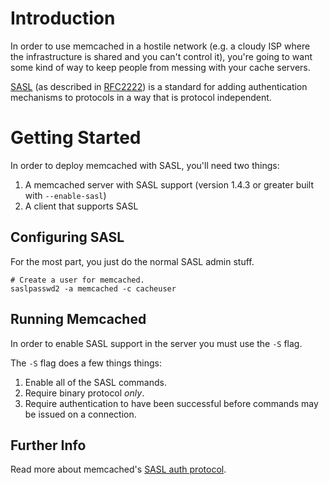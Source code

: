 # Introduction #

In order to use memcached in a hostile network (e.g. a cloudy ISP where the infrastructure is shared and you can't control it), you're going to want some kind of way to keep people from messing with your cache servers.

[SASL](http://en.wikipedia.org/wiki/Simple_Authentication_and_Security_Layer) (as described in [RFC2222](http://tools.ietf.org/html/rfc2222)) is a standard for adding authentication mechanisms to protocols in a way that is protocol independent.

# Getting Started #

In order to deploy memcached with SASL, you'll need two things:

  1. A memcached server with SASL support (version 1.4.3 or greater built with `--enable-sasl`)
  1. A client that supports SASL

## Configuring SASL ##

For the most part, you just do the normal SASL admin stuff.

```
# Create a user for memcached.
saslpasswd2 -a memcached -c cacheuser
```

## Running Memcached ##

In order to enable SASL support in the server you must use the `-S` flag.

The `-S` flag does a few things things:

  1. Enable all of the SASL commands.
  1. Require binary protocol _only_.
  1. Require authentication to have been successful before commands may be issued on a connection.

## Further Info ##

Read more about memcached's [SASL auth protocol](SASLAuthProtocol.md).